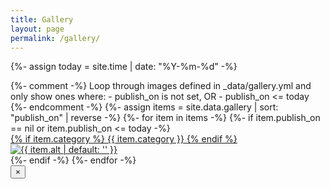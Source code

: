 ```yaml
---
title: Gallery
layout: page
permalink: /gallery/
---
```


{%- assign today = site.time | date: "%Y-%m-%d" -%}

<div class="card-grid gallery-grid">
  {%- comment -%}
  Loop through images defined in _data/gallery.yml
  and only show ones where:
  - publish_on is not set, OR
  - publish_on <= today
  {%- endcomment -%}
  {%- assign items = site.data.gallery | sort: "publish_on" | reverse -%}
  {%- for item in items -%}
    {%- if item.publish_on == nil or item.publish_on <= today -%}
      <a class="card gallery-item" href="{{ item.image | relative_url }}" data-full="{{ item.image | relative_url }}" aria-label="Open image">
        <div class="gallery-thumb">
          {% if item.category %}
            <span class="badge-cat">{{ item.category }}</span>
          {% endif %}
          <img src="{{ item.image | relative_url }}" alt="{{ item.alt | default: '' }}">
        </div>
      </a>
    {%- endif -%}
  {%- endfor -%}
</div>

<!-- Lightbox modal -->
<div class="lightbox" id="lightbox" aria-hidden="true">
  <button class="lightbox-close" aria-label="Close">×</button>
  <img id="lightbox-img" alt="">
</div>

<script>
(function(){
  const lb = document.getElementById('lightbox');
  const img = document.getElementById('lightbox-img');
  const closeBtn = lb.querySelector('.lightbox-close');

  function open(src){
    img.src = src;
    lb.classList.add('open');
    lb.setAttribute('aria-hidden','false');
  }
  function close(){
    lb.classList.remove('open');
    lb.setAttribute('aria-hidden','true');
    img.removeAttribute('src');
  }

  // Click any thumbnail to open
  document.addEventListener('click', function(e){
    const a = e.target.closest('.gallery-item');
    if (a){
      e.preventDefault();
      open(a.getAttribute('data-full'));
    }
  });

  // Close on backdrop click
  lb.addEventListener('click', function(e){
    if (e.target === lb) close();
  });

  closeBtn.addEventListener('click', close);

  // Escape key closes
  document.addEventListener('keydown', function(e){
    if (e.key === 'Escape') close();
  });
})();
</script>